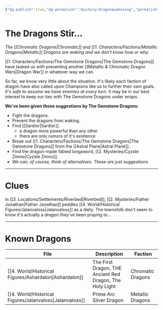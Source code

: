 ```yaml
---
{"dg-publish":true,"dg-permalink":"mystery/dragonawakening","permalink":"/mystery/dragonawakening/"}
---
```


# The Dragons Stir...

*The [[Chromatic Dragons\|Chromatic]] and [[1. Characters/Factions/Metallic Dragons\|Metallic]] Dragons are waking and we don't know how or why.*

[[1. Characters/Factions/The Gemstone Dragons\|The Gemstone Dragons]] have tasked us with preventing another [[Metallic & Chromatic Dragon Wars\|Dragon War]] in whatever way we can.

So far, we know very little about the situation. It's likely each faction of dragon have also called upon Champions like us to further their own goals. *It's safe to assume we have enemies at every turn.* It may be in our best interest to keep our ties with The Gemstone Dragons under wraps.

**We've been given these suggestions by The Gemstone Dragons:**
- Fight the dragons.
- Prevent the dragons from waking.
- Find [[Sardior\|Sardior]].
    - a dragon more powerful than any other
    - there are only rumors of it's existence
- Break out [[1. Characters/Factions/The Gemstone Dragons\|The Gemstone Dragons]] from the [[Astral Plane\|Astral Plane]].
- Find the dragon-made fabled longsword, [[2. Mysteries/Cyzste Zimno\|Cyzste Zimno]].
- _We can, of course, think of alternatives. These are just suggestions._

---

# Clues
In [[3. Locations/Settlements/Riverbed\|Riverbed]], [[2. Mysteries/Father Jonathan\|Father Jonathan]] peddles [[4. World/Historical Figures/Jalanvaloss\|Jalanvaloss]] as a diety. The townsfolk don't seem to know it's actually a *dragon* they've been praying to...

---

# Known Dragons
| File                                                        | Description                                              | Faction           |
| ----------------------------------------------------------- | -------------------------------------------------------- | ----------------- |
| [[4. World/Historical Figures/Ashardalon\|Ashardalon]]   | The First Dragon, THE Ancient Red Dragon, The Holy Light | Chromatic Dragons |
| [[4. World/Historical Figures/Jalanvaloss\|Jalanvaloss]] | Prime Arc Silver Dragon                                  | Metallic Dragons  |

